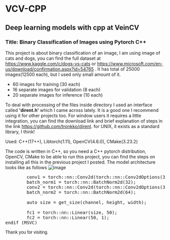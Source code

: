 # VCV-CPP
<h2>Deep learning models with cpp at VeinCV</h2>
<h3>Title: Binary Classification of Images using Pytorch C++ </h3>

This project is about binary classification of an image, I am using image of cats and dogs, you can find the full dataset
at https://www.kaggle.com/c/dogs-vs-cats or https://www.microsoft.com/en-us/download/confirmation.aspx?id=54765 .
It has total of 25000 images(12500 each), but I used only small amount of it.
*	60 images for training (30 each)
*	16 separate images for validation (8 each)
*	20 separate images for inference (10 each)

To deal with processing of the files inside directory I used an interface called <b>'dirent.h'</b> which I came across lately. It is a good
one I recommend using it for other projects too. For window users it requires a little integration, you can find the 
download link and brief explanation of steps in the link https://github.com/tronkko/dirent.
 for UNIX, it exists as a standard library, I think!

Used: C++(17++), Libtorch(1.11), OpenCV(4.6.0), CMake(3.23.2)

The code is written in C++, so you need a C++ pytorch distribution, OpenCV, CMake to be able to run this project, you can find the steps on installing all this in the 
previous project I posted. 
The model architecture looks like as follows
![image](https://user-images.githubusercontent.com/96078343/177979924-4f9872c2-4093-4f85-bda4-ef7acb2e9b31.png)

<pre>
		conv1 = torch::nn::Conv2d(torch::nn::Conv2dOptions(3, 32, 3).stride(2));
		batch_norm1 = torch::nn::BatchNorm2d(32);
		conv2 = torch::nn::Conv2d(torch::nn::Conv2dOptions(32, 64, 3).stride(2));
		batch_norm2 = torch::nn::BatchNorm2d(64);

		auto size = get_size(channel, height, width);

		fc1 = torch::nn::Linear(size, 50);
		fc2 = torch::nn::Linear(50, 1);
endif (MSVC)
</pre>
<font face="Arial">Thank you for visiting.</font>
